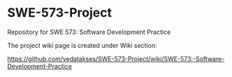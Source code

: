 # SWE-573-Project
Repository for SWE 573: Software Development Practice

The project wiki page is created under Wiki section: 

https://github.com/vedatakses/SWE-573-Project/wiki/SWE-573:-Software-Development-Practice
